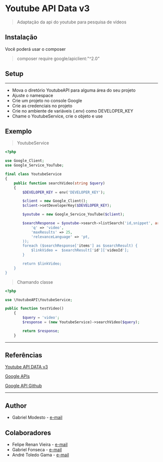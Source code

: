 # Youtube API Data v3

> Adaptação da api do youtube para pesquisa de vídeos

## Instalação

Você poderá usar o composer

> composer require google/apiclient:"^2.0"

## Setup
---
* Mova o diretório YoutubeAPI para alguma área do seu projeto
* Ajuste o namespace
* Crie um projeto no console Google
* Crie as credenciais no projeto
* Crie no ambiente de variáveis (.env) como DEVELOPER_KEY
* Chame o YoutubeService, crie o objeto e use

## Exemplo

> YoutubeService
```php
<?php

use Google_Client;
use Google_Service_YouTube;

final class YoutubeService
{
	public function searchVideo(string $query)
	{
		$DEVELOPER_KEY = env('DEVELOPER_KEY');

		$client = new Google_Client();
		$client->setDeveloperKey($DEVELOPER_KEY);

		$youtube = new Google_Service_YouTube($client);

		$searchResponse = $youtube->search->listSearch('id,snippet', array(
			'q' => 'video',
			'maxResults' => 25,
			'relevanceLanguage' => 'pt,
		));
		foreach ($searchResponse['items'] as $searchResult) {
			$linkVideo =  $searchResult['id']['videoId'];
		}

		return $linkVideo;
	}
}
```

> Chamando classe

```php
<?php

use \YoutubeAPI\YoutubeService;

public function testVideo()
	{
		$query = 'video';
		$response = (new YoutubeService)->searchVideo($query);

		return $response;
	}
```

---

## Referências

[Youtube API DATA v3](https://developers.google.com/youtube/v3/docs/search/list)

[Google APIs](https://googleapis.github.io/)

[Google API Github](https://github.com/googleapis)

---

## Author

* Gabriel Modesto - [e-mail](gabriel.modesto@nexttecnologiadainformacao.com.br)

## Colaboradores

* Felipe Renan Vieira - [e-mail](felipe.vieira@nexttecnologiadainformacao.com.br)
* Gabriel Fonseca - [e-mail](gabriel.fonseca@nexttecnologiadainformacao.com.br)
* André Toledo Gama - [e-mail](andre.gama@nexttecnologiadainformacao.com.br)
